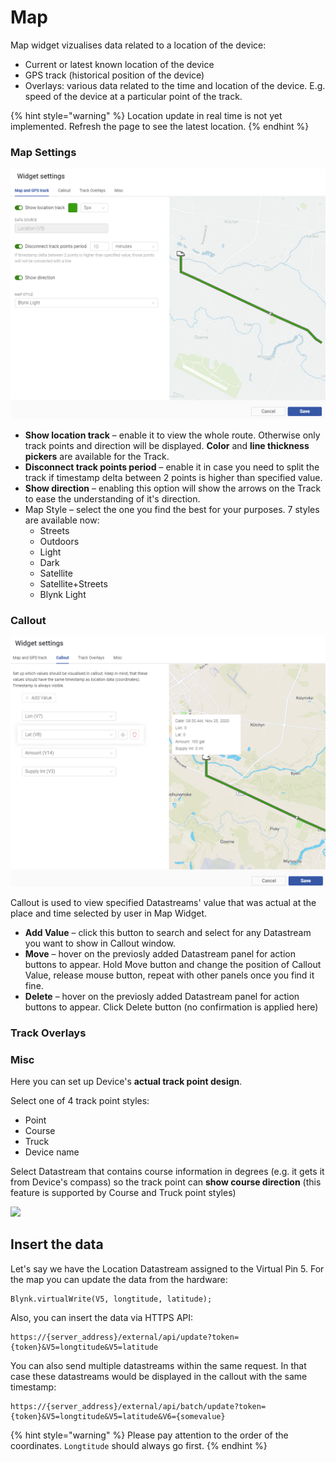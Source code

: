 # Map

Map widget vizualises data related to a location of the device:

* Current or latest known location of the device 
* GPS track \(historical position of the device\)
* Overlays: various data related to the time and location of the device. E.g. speed of the device at a particular point of the track.

{% hint style="warning" %}
Location update in real time is not yet implemented. Refresh the page to see the latest location.
{% endhint %}

### Map Settings

![](../../../.gitbook/assets/map-track.png)

* **Show location track** – enable it to view the whole route. Otherwise only track points and direction will be displayed. **Color** and **line thickness pickers** are available for the Track.
* **Disconnect track points period** – enable it in case you need to split the track if timestamp delta between 2 points is higher than specified value.
* **Show direction** – enabling this option will show the arrows on the Track to ease the understanding of it's direction.
* Map Style – select the one you find the best for your purposes. 7 styles are available now:
  * Streets
  * Outdoors
  * Light
  * Dark
  * Satellite
  * Satellite+Streets
  * Blynk Light

### Callout

![](../../../.gitbook/assets/callout.png)

Callout is used to view specified Datastreams' value that was actual at the place and time selected by user in Map Widget.

* **Add Value** – click this button to search and select for any Datastream you want to show in Callout window.
* **Move** – hover on the previosly added Datastream panel for action buttons to appear. Hold Move button and change the position of Callout Value, release mouse button, repeat with other panels once you find it fine.
* **Delete** – hover on the previosly added Datastream panel for action buttons to appear. Click Delete button \(no confirmation is applied here\)

### Track Overlays

### Misc

Here you can set up Device's **actual track point design**.

Select one of 4 track point styles:

* Point
* Course
* Truck
* Device name

Select Datastream that contains course information in degrees \(e.g. it gets it from Device's compass\) so the track point can **show course direction** \(this feature is supported by Course and Truck point styles\)

![](../../../.gitbook/assets/captured-2021-03-26t164032.061%20%285%29%20%281%29.gif)

## Insert the data

Let's say we have the Location Datastream assigned to the Virtual Pin 5. For the map you can update the data from the hardware:

```text
Blynk.virtualWrite(V5, longtitude, latitude);
```

Also, you can insert the data via HTTPS API:

```text
https://{server_address}/external/api/update?token={token}&V5=longtitude&V5=latitude
```

You can also send multiple datastreams within the same request. In that case these datastreams would be displayed in the callout with the same timestamp:

```text
https://{server_address}/external/api/batch/update?token={token}&V5=longtitude&V5=latitude&V6={somevalue}
```

{% hint style="warning" %}
Please pay attention to the order of the coordinates. `Longtitude` should always go first.
{% endhint %}

